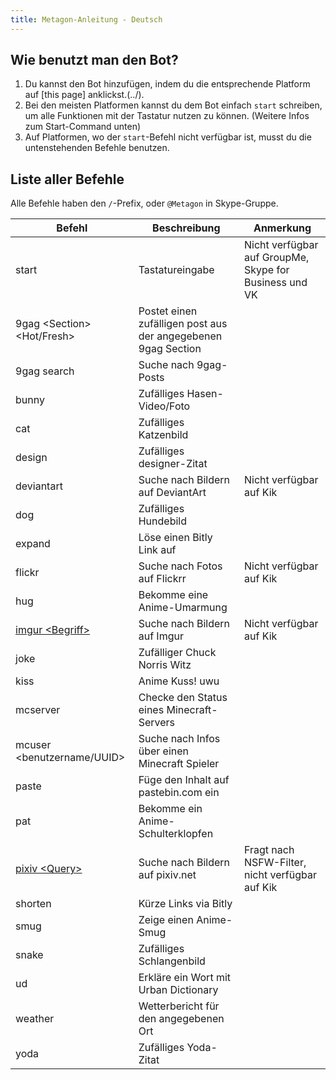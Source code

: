 ```yaml
---
title: Metagon-Anleitung - Deutsch
---
```


## Wie benutzt man den Bot?

1. Du kannst den Bot hinzufügen, indem du die entsprechende Platform auf [this page] anklickst.(../).
2. Bei den meisten Platformen kannst du dem Bot einfach `start` schreiben, um alle Funktionen mit der Tastatur nutzen zu können. (Weitere Infos zum Start-Command unten)
3. Auf Platformen, wo der `start`-Befehl nicht verfügbar ist, musst du die untenstehenden Befehle benutzen.

## Liste aller Befehle
Alle Befehle haben den `/`-Prefix, oder `@Metagon` in Skype-Gruppe.

| Befehl | Beschreibung | Anmerkung |
| --- | --- | --- |
| start | Tastatureingabe | Nicht verfügbar auf GroupMe, Skype for Business und VK |
| 9gag \<Section\> <Hot/Fresh> | Postet einen zufälligen post aus der angegebenen 9gag Section | |
| 9gag search <Query> | Suche nach 9gag-Posts | |
| bunny | Zufälliges Hasen-Video/Foto | |
| cat | Zufälliges Katzenbild | |
| design | Zufälliges designer-Zitat | |
| deviantart <Suchbegriff> | Suche nach Bildern auf DeviantArt | Nicht verfügbar auf Kik |
| dog | Zufälliges Hundebild | |
| expand | Löse einen Bitly Link auf | |
| flickr | Suche nach Fotos auf Flickrr | Nicht verfügbar auf Kik |
| hug | Bekomme eine Anime-Umarmung | |
| [imgur \<Begriff\>](../images#imgur) | Suche nach Bildern auf Imgur | Nicht verfügbar auf Kik |
| joke | Zufälliger Chuck Norris Witz | |
| kiss | Anime Kuss! uwu | |
| mcserver <Addresse> | Checke den Status eines Minecraft-Servers | |
| mcuser <benutzername/UUID> | Suche nach Infos über einen Minecraft Spieler | |
| paste <Inhalt> | Füge den Inhalt auf pastebin.com ein | |
| pat | Bekomme ein Anime-Schulterklopfen | |
| [pixiv \<Query\>](../images#pixiv) | Suche nach Bildern auf pixiv.net | Fragt nach NSFW-Filter, nicht verfügbar auf Kik |
| shorten <Link> | Kürze Links via Bitly | |
| smug | Zeige einen Anime-Smug | |
| snake | Zufälliges Schlangenbild | |
| ud <Wort> | Erkläre ein Wort mit Urban Dictionary | |
| weather <Ort> | Wetterbericht für den angegebenen Ort | |
| yoda | Zufälliges Yoda-Zitat | |
